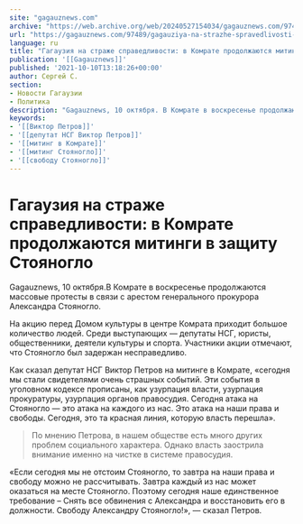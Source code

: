 ```yaml
---
site: "gagauznews.com"
archive: "https://web.archive.org/web/20240527154034/gagauznews.com/97489/gagauziya-na-strazhe-spravedlivosti-v-komrate-prodolzhayutsya-mitingi-v-zashhitu-stoyanoglo.html"
url: "https://gagauznews.com/97489/gagauziya-na-strazhe-spravedlivosti-v-komrate-prodolzhayutsya-mitingi-v-zashhitu-stoyanoglo.html"
language: ru
title: "Гагаузия на страже справедливости: в Комрате продолжаются митинги в защиту Стояногло"
publication: '[[Gagauznews]]'
published: '2021-10-10T13:18:26+00:00'
author: Сергей С.
section:
- Новости Гагаузии
- Политика
description: "Gagauznews, 10 октября. В Комрате в воскресенье продолжаются массовые протесты в связи с арестом генерального прокурора Александра Стояногло. На акцию перед Домом культуры в центре Комрата приходит большое количество людей. Среди выступающих — депутаты НСГ, юристы, общественники, деятели культуры и спорта. Участники акции отмечают, что Стояногло был задержан несправедливо. Как сказал депутат НСГ Виктор Петров на митинге в Комрате, «сегодня мы стали свидетелями очень страшных событий. Эти события в уголовном кодексе прописаны, как узурпация власти, узурпация прокуратуры, узурпация органов правосудия. Сегодня атака на Стояногло — это атака на каждого из нас. Это атака на наши права и свободы. Сегодня, это […]"
keywords:
- '[[Виктор Петров]]'
- '[[депутат НСГ Виктор Петров]]'
- '[[митинг в Комрате]]'
- '[[митинг Стояногло]]'
- '[[свободу Стояногло]]'
---
```


# Гагаузия на страже справедливости: в Комрате продолжаются митинги в защиту Стояногло

Gagauznews, 10 октября.В Комрате в воскресенье продолжаются массовые протесты в связи с арестом генерального прокурора Александра Стояногло.

На акцию перед Домом культуры в центре Комрата приходит большое количество людей. Среди выступающих — депутаты НСГ, юристы, общественники, деятели культуры и спорта. Участники акции отмечают, что Стояногло был задержан несправедливо.

Как сказал депутат НСГ Виктор Петров на митинге в Комрате, «сегодня мы стали свидетелями очень страшных событий. Эти события в уголовном кодексе прописаны, как узурпация власти, узурпация прокуратуры, узурпация органов правосудия. Сегодня атака на Стояногло — это атака на каждого из нас. Это атака на наши права и свободы. Сегодня, это та красная линия, которую власть перешла».

> По мнению Петрова, в нашем обществе есть много других проблем социального характера. Однако власть заострила внимание именно на чистке в системе правосудия.

«Если сегодня мы не отстоим Стояногло, то завтра на наши права и свободу можно не рассчитывать. Завтра каждый из нас может оказаться на месте Стояногло. Поэтому сегодня наше единственное требование – Снять все обвинения с Александра и восстановить его в должности. Свободу Александру Стояногло!», — сказал Петров.